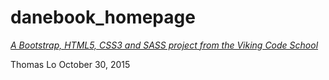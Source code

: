 # danebook_homepage

*[A Bootstrap, HTML5, CSS3 and SASS project from the Viking Code School](http://www.vikingcodeschool.com)*

Thomas Lo October 30, 2015